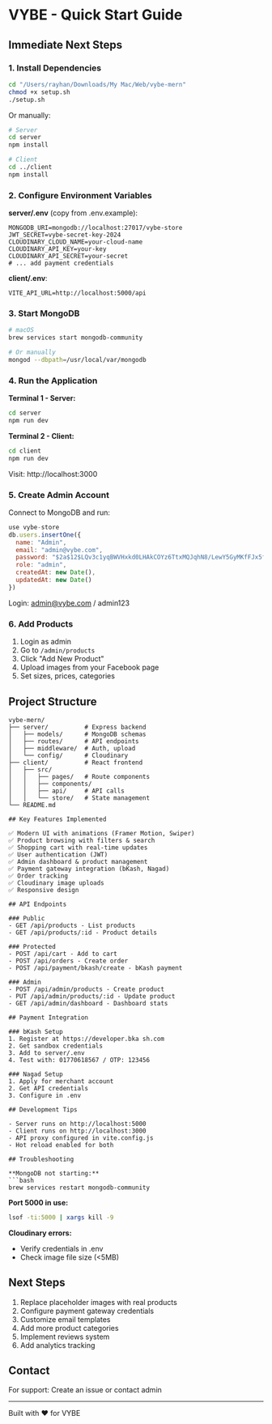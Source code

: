# VYBE - Quick Start Guide

## Immediate Next Steps

### 1. Install Dependencies

```bash
cd "/Users/rayhan/Downloads/My Mac/Web/vybe-mern"
chmod +x setup.sh
./setup.sh
```

Or manually:
```bash
# Server
cd server
npm install

# Client
cd ../client
npm install
```

### 2. Configure Environment Variables

**server/.env** (copy from .env.example):
```env
MONGODB_URI=mongodb://localhost:27017/vybe-store
JWT_SECRET=vybe-secret-key-2024
CLOUDINARY_CLOUD_NAME=your-cloud-name
CLOUDINARY_API_KEY=your-key
CLOUDINARY_API_SECRET=your-secret
# ... add payment credentials
```

**client/.env**:
```env
VITE_API_URL=http://localhost:5000/api
```

### 3. Start MongoDB

```bash
# macOS
brew services start mongodb-community

# Or manually
mongod --dbpath=/usr/local/var/mongodb
```

### 4. Run the Application

**Terminal 1 - Server:**
```bash
cd server
npm run dev
```

**Terminal 2 - Client:**
```bash
cd client
npm run dev
```

Visit: http://localhost:3000

### 5. Create Admin Account

Connect to MongoDB and run:
```javascript
use vybe-store
db.users.insertOne({
  name: "Admin",
  email: "admin@vybe.com",
  password: "$2a$12$LQv3c1yqBWVHxkd0LHAkCOYz6TtxMQJqhN8/LewY5GyMKfFJx5fWu",
  role: "admin",
  createdAt: new Date(),
  updatedAt: new Date()
})
```

Login: admin@vybe.com / admin123

### 6. Add Products

1. Login as admin
2. Go to `/admin/products`
3. Click "Add New Product"
4. Upload images from your Facebook page
5. Set sizes, prices, categories

## Project Structure

```
vybe-mern/
├── server/          # Express backend
│   ├── models/      # MongoDB schemas
│   ├── routes/      # API endpoints
│   ├── middleware/  # Auth, upload
│   └── config/      # Cloudinary
├── client/          # React frontend
│   ├── src/
│   │   ├── pages/   # Route components
│   │   ├── components/
│   │   ├── api/     # API calls
│   │   └── store/   # State management
└── README.md

## Key Features Implemented

✅ Modern UI with animations (Framer Motion, Swiper)
✅ Product browsing with filters & search
✅ Shopping cart with real-time updates
✅ User authentication (JWT)
✅ Admin dashboard & product management
✅ Payment gateway integration (bKash, Nagad)
✅ Order tracking
✅ Cloudinary image uploads
✅ Responsive design

## API Endpoints

### Public
- GET /api/products - List products
- GET /api/products/:id - Product details

### Protected
- POST /api/cart - Add to cart
- POST /api/orders - Create order
- POST /api/payment/bkash/create - bKash payment

### Admin
- POST /api/admin/products - Create product
- PUT /api/admin/products/:id - Update product
- GET /api/admin/dashboard - Dashboard stats

## Payment Integration

### bKash Setup
1. Register at https://developer.bka sh.com
2. Get sandbox credentials
3. Add to server/.env
4. Test with: 01770618567 / OTP: 123456

### Nagad Setup
1. Apply for merchant account
2. Get API credentials
3. Configure in .env

## Development Tips

- Server runs on http://localhost:5000
- Client runs on http://localhost:3000
- API proxy configured in vite.config.js
- Hot reload enabled for both

## Troubleshooting

**MongoDB not starting:**
```bash
brew services restart mongodb-community
```

**Port 5000 in use:**
```bash
lsof -ti:5000 | xargs kill -9
```

**Cloudinary errors:**
- Verify credentials in .env
- Check image file size (<5MB)

## Next Steps

1. Replace placeholder images with real products
2. Configure payment gateway credentials
3. Customize email templates
4. Add more product categories
5. Implement reviews system
6. Add analytics tracking

## Contact

For support: Create an issue or contact admin

---

Built with ❤️ for VYBE
